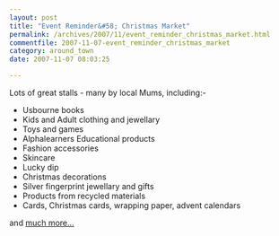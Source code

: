 ```yaml
---
layout: post
title: "Event Reminder&#58; Christmas Market"
permalink: /archives/2007/11/event_reminder_christmas_market.html
commentfile: 2007-11-07-event_reminder_christmas_market
category: around_town
date: 2007-11-07 08:03:25

---
```


Lots of great stalls - many by local Mums, including:-

-   Usbourne books
-   Kids and Adult clothing and jewellary
-   Toys and games
-   Alphalearners Educational products
-   Fashion accessories
-   Skincare
-   Lucky dip
-   Christmas decorations
-   Silver fingerprint jewellary and gifts
-   Products from recycled materials
-   Cards, Christmas cards, wrapping paper, advent calendars

and [much more...](https://stmargarets.london/event/fair/200705141723)
